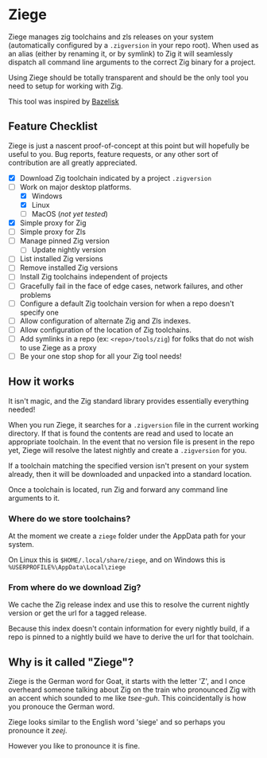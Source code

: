 # Ziege

Ziege manages zig toolchains and zls releases on your system (automatically configured by a `.zigversion` in your repo root). When used as an alias (either by renaming it, or by symlink) to Zig it will seamlessly dispatch all command line arguments to the correct Zig binary for a project.

Using Ziege should be totally transparent and should be the only tool you need to setup for working with Zig.

This tool was inspired by [Bazelisk](https://github.com/bazelbuild/bazelisk)

## Feature Checklist

Ziege is just a nascent proof-of-concept at this point but will hopefully be useful to you. Bug reports, feature requests, or any other sort of contribution are all greatly appreciated.

- [x] Download Zig toolchain indicated by a project `.zigversion`
- [ ] Work on major desktop platforms.
  - [x] Windows
  - [x] Linux
  - [ ] MacOS (*not yet tested*)
- [x] Simple proxy for Zig
- [ ] Simple proxy for Zls
- [ ] Manage pinned Zig version
  - [ ] Update nightly version
- [ ] List installed Zig versions
- [ ] Remove installed Zig versions
- [ ] Install Zig toolchains independent of projects
- [ ] Gracefully fail in the face of edge cases, network failures, and other problems
- [ ] Configure a default Zig toolchain version for when a repo doesn't specify one
- [ ] Allow configuration of alternate Zig and Zls indexes.
- [ ] Allow configuration of the location of Zig toolchains.
- [ ] Add symlinks in a repo (ex: `<repo>/tools/zig`) for folks that do not wish to use Ziege as a proxy
- [ ] Be your one stop shop for all your Zig tool needs!

## How it works

It isn't magic, and the Zig standard library provides essentially everything needed!

When you run Ziege, it searches for a `.zigversion` file in the current working directory. If that is found the contents are read and used to locate an appropriate toolchain. In the event that no version file is present in the repo yet, Ziege will resolve the latest nightly and create a `.zigversion` for you.

If a toolchain matching the specified version isn't present on your system already, then it will be downloaded and unpacked into a standard location.

Once a toolchain is located, run Zig and forward any command line arguments to it.

### Where do we store toolchains?

At the moment we create a `ziege` folder under the AppData path for your system.

On Linux this is `$HOME/.local/share/ziege`, and on Windows this is `%USERPROFILE%\AppData\Local\ziege`

### From where do we download Zig?

We cache the Zig release index and use this to resolve the current nightly version or get the url for a tagged release.

Because this index doesn't contain information for every nightly build, if a repo is pinned to a nightly build we have to derive the url for that toolchain.

## Why is it called "Ziege"?

Ziege is the German word for Goat, it starts with the letter 'Z', and I once overheard someone talking about Zig on the train who pronounced Zig with an accent which sounded to me like *tsee-guh*. This coincidentally is how you pronouce the German word.

Ziege looks similar to the English word 'siege' and so perhaps you pronounce it *zeej*.

However you like to pronounce it is fine.
